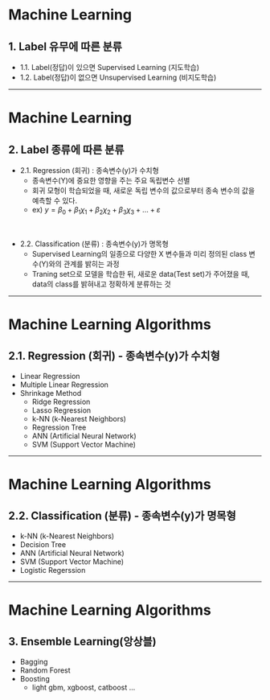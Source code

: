 # Machine Learning

## 1. Label 유무에 따른 분류
- 1.1. Label(정답)이 있으면 Supervised Learning (지도학습)
- 1.2. Label(정답)이 없으면 Unsupervised Learning (비지도학습)

---
# Machine Learning
## 2. Label 종류에 따른 분류
- 2.1. Regression (회귀) : 종속변수(y)가 수치형
	- 종속변수(Y)에 중요한 영향을 주는 주요 독립변수 선별
	- 회귀 모형이 학습되었을 때, 새로운 독립 변수의 값으로부터 종속 변수의 값을 예측할 수 있다.
	- ex) $y = \beta_0 + \beta_1\chi_1 + \beta_2\chi_2 + \beta_3\chi_3 +  ... + \varepsilon$

<br>

- 2.2. Classification (분류) : 종속변수(y)가 명목형
	- Supervised Learning의 일종으로 다양한 X 변수들과 미리 정의된 class 변수(Y)와의 관계를 밝히는 과정
	- Traning set으로 모델을 학습한 뒤, 새로운 data(Test set)가 주어졌을 때, data의 class를 밝혀내고 정확하게 분류하는 것


---
# Machine Learning Algorithms
## 2.1. Regression (회귀) - 종속변수(y)가 수치형
- Linear Regression
- Multiple Linear Regression
- Shrinkage Method
	- Ridge Regression
    - Lasso Regression
    - k-NN (k-Nearest Neighbors)
    - Regression Tree
    - ANN (Artificial Neural Network)
    - SVM (Support Vector Machine)

---
# Machine Learning Algorithms
## 2.2. Classification (분류) - 종속변수(y)가 명목형
- k-NN (k-Nearest Neighbors)
- Decision Tree
- ANN (Artificial Neural Network)
- SVM (Support Vector Machine)
- Logistic Regerssion

---
# Machine Learning Algorithms
## 3. Ensemble Learning(앙상블)
- Bagging
- Random Forest
- Boosting
	- light gbm, xgboost, catboost ...